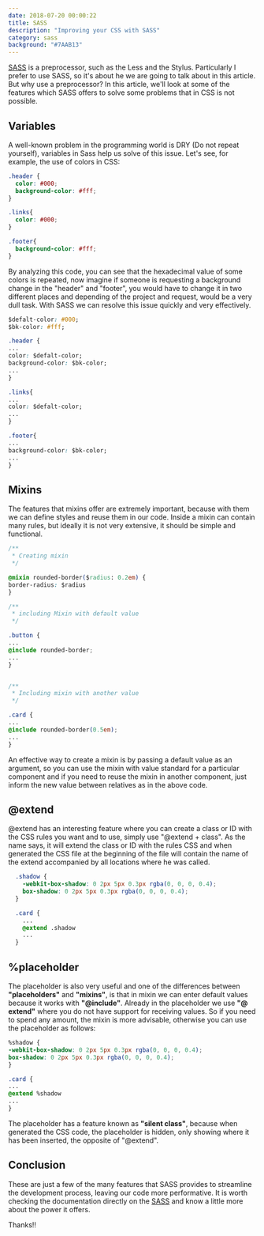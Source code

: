 ```yaml
---
date: 2018-07-20 00:00:22
title: SASS
description: "Improving your CSS with SASS"
category: sass
background: "#7AAB13"
---
```



[SASS](https://sass-lang.com/) is a preprocessor,
such as the Less and the Stylus. Particularly I prefer to use SASS, so it's about he we
are going to talk about in this article. But why use a preprocessor? In this article,
we'll look at some of the features which SASS offers to solve some problems that in CSS is
not possible.

## Variables
        
A well-known problem in the programming world is DRY (Do not repeat yourself), variables
in Sass help us solve of this issue. Let's see, for example, the use of colors in CSS:
        

```css
.header {
  color: #000;
  background-color: #fff;
}

.links{
  color: #000;
}

.footer{
  background-color: #fff;
}
```

        
By analyzing this code, you can see that the hexadecimal value of some colors is repeated, now imagine if someone is requesting a background change in the "header" and "footer", you would have to change it in two different places and depending of the project and request,
would be a very dull task. With SASS we can resolve this issue quickly and very effectively.
        

```css
$defalt-color: #000;
$bk-color: #fff;

.header {
...
color: $defalt-color;
background-color: $bk-color;
...
}

.links{
...
color: $defalt-color;
...
}

.footer{
...
background-color: $bk-color;
...
}
```

## Mixins
        
The features that mixins offer are extremely important, because with them we can define styles and reuse them in our code. Inside a mixin can contain many rules, but ideally it is not very extensive, it should be simple and functional.
        

```css
/**
 * Creating mixin
 */

@mixin rounded-border($radius: 0.2em) {
border-radius: $radius
}

/**
 * including Mixin with default value
 */

.button {
...
@include rounded-border;
...
}


/**
 * Including mixin with another value
 */

.card {
...
@include rounded-border(0.5em);
...
}
```
        
An effective way to create a mixin is by passing a default value as an argument, so you
can use the mixin with value standard for a particular component and if you need to reuse
the mixin in another component, just inform the new value between relatives as in the
above code.

## @extend
        
@extend has an interesting feature where you can create a class or ID with the CSS rules
you want and to use, simply use "@extend + class". As the name says, it will extend the
class or ID with the rules CSS and when generated the CSS file at the beginning of the
file will contain the name of the extend accompanied by all locations where he was called.
        

```css
  .shadow {
    -webkit-box-shadow: 0 2px 5px 0.3px rgba(0, 0, 0, 0.4);
    box-shadow: 0 2px 5px 0.3px rgba(0, 0, 0, 0.4);
  }

  .card {
    ...
    @extend .shadow
    ...
  }
```

## %placeholder
        
The placeholder is also very useful and one of the differences between
**"placeholders"** and **"mixins"**, is that in mixin we can
enter default values because it works with **"@include"**. Already in the
placeholder we use **"@ extend"** where you do not have support for receiving values. So if you need to spend any amount, the mixin is more advisable, otherwise you can use the placeholder as follows:
        

```css
%shadow {
-webkit-box-shadow: 0 2px 5px 0.3px rgba(0, 0, 0, 0.4);
box-shadow: 0 2px 5px 0.3px rgba(0, 0, 0, 0.4);
}

.card {
...
@extend %shadow
...
}
```

        
The placeholder has a feature known as **"silent class"**, because when
generated the CSS code, the placeholder is hidden, only showing where it has been inserted, the opposite of "@extend".
        

## Conclusion
        
These are just a few of the many features that SASS provides to streamline the development process, leaving our code more performative. It is worth checking the documentation directly on the
[SASS](https://sass-lang.com/documentation/file.SASS_REFERENCE.html) and know a little more about the power it offers.

Thanks!!
